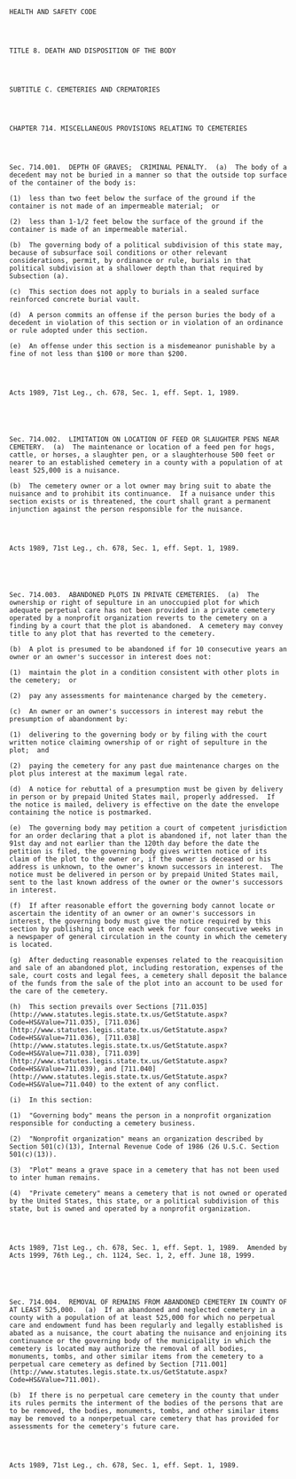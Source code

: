 ﻿
    
    
    	
    					
    
    
    HEALTH AND SAFETY CODE
    
      
    
    
    TITLE 8. DEATH AND DISPOSITION OF THE BODY
    
      
    
    
    SUBTITLE C. CEMETERIES AND CREMATORIES
    
      
    
    
    CHAPTER 714. MISCELLANEOUS PROVISIONS RELATING TO CEMETERIES
    
      
    
    
    Sec. 714.001.  DEPTH OF GRAVES;  CRIMINAL PENALTY.  (a)  The body of a decedent may not be buried in a manner so that the outside top surface of the container of the body is:
    
    (1)  less than two feet below the surface of the ground if the container is not made of an impermeable material;  or
    
    (2)  less than 1-1/2 feet below the surface of the ground if the container is made of an impermeable material.
    
    (b)  The governing body of a political subdivision of this state may, because of subsurface soil conditions or other relevant considerations, permit, by ordinance or rule, burials in that political subdivision at a shallower depth than that required by Subsection (a).
    
    (c)  This section does not apply to burials in a sealed surface reinforced concrete burial vault.
    
    (d)  A person commits an offense if the person buries the body of a decedent in violation of this section or in violation of an ordinance or rule adopted under this section.
    
    (e)  An offense under this section is a misdemeanor punishable by a fine of not less than $100 or more than $200.
    
    
    
    
    Acts 1989, 71st Leg., ch. 678, Sec. 1, eff. Sept. 1, 1989.
    
    
    
    
    
    Sec. 714.002.  LIMITATION ON LOCATION OF FEED OR SLAUGHTER PENS NEAR CEMETERY.  (a)  The maintenance or location of a feed pen for hogs, cattle, or horses, a slaughter pen, or a slaughterhouse 500 feet or nearer to an established cemetery in a county with a population of at least 525,000 is a nuisance.
    
    (b)  The cemetery owner or a lot owner may bring suit to abate the nuisance and to prohibit its continuance.  If a nuisance under this section exists or is threatened, the court shall grant a permanent injunction against the person responsible for the nuisance.
    
    
    
    
    Acts 1989, 71st Leg., ch. 678, Sec. 1, eff. Sept. 1, 1989.
    
    
    
    
    
    Sec. 714.003.  ABANDONED PLOTS IN PRIVATE CEMETERIES.  (a)  The ownership or right of sepulture in an unoccupied plot for which adequate perpetual care has not been provided in a private cemetery operated by a nonprofit organization reverts to the cemetery on a finding by a court that the plot is abandoned.  A cemetery may convey title to any plot that has reverted to the cemetery.
    
    (b)  A plot is presumed to be abandoned if for 10 consecutive years an owner or an owner's successor in interest does not:
    
    (1)  maintain the plot in a condition consistent with other plots in the cemetery;  or
    
    (2)  pay any assessments for maintenance charged by the cemetery.
    
    (c)  An owner or an owner's successors in interest may rebut the presumption of abandonment by:
    
    (1)  delivering to the governing body or by filing with the court written notice claiming ownership of or right of sepulture in the plot;  and
    
    (2)  paying the cemetery for any past due maintenance charges on the plot plus interest at the maximum legal rate.
    
    (d)  A notice for rebuttal of a presumption must be given by delivery in person or by prepaid United States mail, properly addressed.  If the notice is mailed, delivery is effective on the date the envelope containing the notice is postmarked.
    
    (e)  The governing body may petition a court of competent jurisdiction for an order declaring that a plot is abandoned if, not later than the 91st day and not earlier than the 120th day before the date the petition is filed, the governing body gives written notice of its claim of the plot to the owner or, if the owner is deceased or his address is unknown, to the owner's known successors in interest.  The notice must be delivered in person or by prepaid United States mail, sent to the last known address of the owner or the owner's successors in interest.
    
    (f)  If after reasonable effort the governing body cannot locate or ascertain the identity of an owner or an owner's successors in interest, the governing body must give the notice required by this section by publishing it once each week for four consecutive weeks in a newspaper of general circulation in the county in which the cemetery is located.
    
    (g)  After deducting reasonable expenses related to the reacquisition and sale of an abandoned plot, including restoration, expenses of the sale, court costs and legal fees, a cemetery shall deposit the balance of the funds from the sale of the plot into an account to be used for the care of the cemetery.
    
    (h)  This section prevails over Sections [711.035](http://www.statutes.legis.state.tx.us/GetStatute.aspx?Code=HS&Value=711.035), [711.036](http://www.statutes.legis.state.tx.us/GetStatute.aspx?Code=HS&Value=711.036), [711.038](http://www.statutes.legis.state.tx.us/GetStatute.aspx?Code=HS&Value=711.038), [711.039](http://www.statutes.legis.state.tx.us/GetStatute.aspx?Code=HS&Value=711.039), and [711.040](http://www.statutes.legis.state.tx.us/GetStatute.aspx?Code=HS&Value=711.040) to the extent of any conflict.
    
    (i)  In this section:
    
    (1)  "Governing body" means the person in a nonprofit organization responsible for conducting a cemetery business.
    
    (2)  "Nonprofit organization" means an organization described by Section 501(c)(13), Internal Revenue Code of 1986 (26 U.S.C. Section 501(c)(13)).
    
    (3)  "Plot" means a grave space in a cemetery that has not been used to inter human remains.
    
    (4)  "Private cemetery" means a cemetery that is not owned or operated by the United States, this state, or a political subdivision of this state, but is owned and operated by a nonprofit organization.
    
    
    
    
    Acts 1989, 71st Leg., ch. 678, Sec. 1, eff. Sept. 1, 1989.  Amended by Acts 1999, 76th Leg., ch. 1124, Sec. 1, 2, eff. June 18, 1999.
    
    
    
    
    
    Sec. 714.004.  REMOVAL OF REMAINS FROM ABANDONED CEMETERY IN COUNTY OF AT LEAST 525,000.  (a)  If an abandoned and neglected cemetery in a county with a population of at least 525,000 for which no perpetual care and endowment fund has been regularly and legally established is abated as a nuisance, the court abating the nuisance and enjoining its continuance or the governing body of the municipality in which the cemetery is located may authorize the removal of all bodies, monuments, tombs, and other similar items from the cemetery to a perpetual care cemetery as defined by Section [711.001](http://www.statutes.legis.state.tx.us/GetStatute.aspx?Code=HS&Value=711.001).
    
    (b)  If there is no perpetual care cemetery in the county that under its rules permits the interment of the bodies of the persons that are to be removed, the bodies, monuments, tombs, and other similar items may be removed to a nonperpetual care cemetery that has provided for assessments for the cemetery's future care.
    
    
    
    
    Acts 1989, 71st Leg., ch. 678, Sec. 1, eff. Sept. 1, 1989.
    
    
    
    
    				
